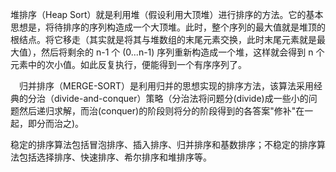堆排序（Heap Sort）就是利用堆（假设利用大顶堆）进行排序的方法。它的基本思想是，将待排序的序列构造成一个大顶堆。此时，整个序列的最大值就是堆顶的根结点。将它移走（其实就是将其与堆数组的末尾元素交换，此时末尾元素就是最大值），然后将剩余的 n-1 个 (0...n-1) 序列重新构造成一个堆，这样就会得到 n 个元素中的次小值。如此反复执行，便能得到一个有序序列了。

　归并排序（MERGE-SORT）是利用归并的思想实现的排序方法，该算法采用经典的分治（divide-and-conquer）策略（分治法将问题分(divide)成一些小的问题然后递归求解，而治(conquer)的阶段则将分的阶段得到的各答案"修补"在一起，即分而治之)。
 
 稳定的排序算法包括冒泡排序、插入排序、归并排序和基数排序；不稳定的排序算法包括选择排序、快速排序、希尔排序和堆排序等。
